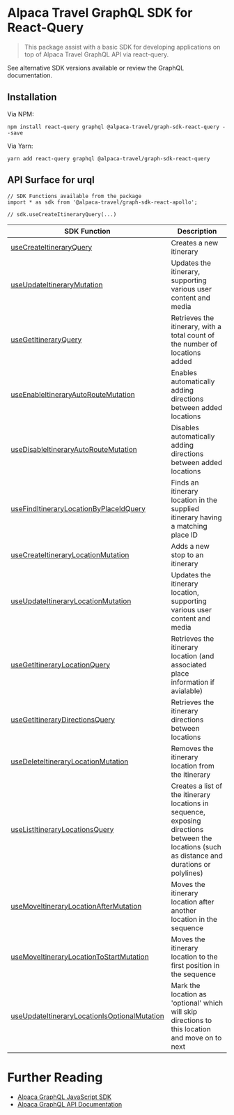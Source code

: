 # Alpaca Travel GraphQL SDK for React-Query

> This package assist with a basic SDK for developing applications on top of
> Alpaca Travel GraphQL API via react-query.

See alternative SDK versions available or review the GraphQL documentation.

## Installation

Via NPM:

```
npm install react-query graphql @alpaca-travel/graph-sdk-react-query --save
```

Via Yarn:

```
yarn add react-query graphql @alpaca-travel/graph-sdk-react-query
```

## API Surface for urql

```
// SDK Functions available from the package
import * as sdk from '@alpaca-travel/graph-sdk-react-apollo';

// sdk.useCreateItineraryQuery(...)
```

| SDK Function                                                                                           | Description                                                                                                                                    |
| ------------------------------------------------------------------------------------------------------ | ---------------------------------------------------------------------------------------------------------------------------------------------- |
| [useCreateItineraryQuery](/graphql/create-itinerary.graphql)                                           | Creates a new itinerary                                                                                                                        |
| [useUpdateItineraryMutation](/graphql/update-itinerary.graphql)                                        | Updates the itinerary, supporting various user content and media                                                                               |
| [useGetItineraryQuery](/graphql/get-itinerary.graphql)                                                 | Retrieves the itinerary, with a total count of the number of locations added                                                                   |
| [useEnableItineraryAutoRouteMutation](/graphql/enable-itinerary-auto-route.graphql)                    | Enables automatically adding directions between added locations                                                                                |
| [useDisableItineraryAutoRouteMutation](/graphql/disable-itinerary-auto-route.graphql)                  | Disables automatically adding directions between added locations                                                                               |
| [useFindItineraryLocationByPlaceIdQuery](/graphql/find-itinerary-location-by-place-id.graphql)         | Finds an itinerary location in the supplied itinerary having a matching place ID                                                               |
| [useCreateItineraryLocationMutation](/graphql/create-itinerary-location.graphql)                       | Adds a new stop to an itinerary                                                                                                                |
| [useUpdateItineraryLocationMutation](/graphql/update-itinerary-location.graphql)                       | Updates the itinerary location, supporting various user content and media                                                                      |
| [useGetItineraryLocationQuery](/graphql/get-itinerary-location.graphql)                                | Retrieves the itinerary location (and associated place information if avialable)                                                               |
| [useGetItineraryDirectionsQuery](/graphql/get-itinerary-directions.graphql)                            | Retrieves the itinerary directions between locations                                                                                           |
| [useDeleteItineraryLocationMutation](/graphql/delete-itinerary-location.graphql)                       | Removes the itinerary location from the itinerary                                                                                              |
| [useListItineraryLocationsQuery](/graphql/list-itinerary-locations.graphql)                            | Creates a list of the itinerary locations in sequence, exposing directions between the locations (such as distance and durations or polylines) |
| [useMoveItineraryLocationAfterMutation](/graphql/move-itinerary-location-after.graphql)                | Moves the itinerary location after another location in the sequence                                                                            |
| [useMoveItineraryLocationToStartMutation](/graphql/move-itinerary-location-to-start.graphql)           | Moves the itinerary location to the first position in the sequence                                                                             |
| [useUpdateItineraryLocationIsOptionalMutation](/graphql/update-itinerary-location-is-optional.graphql) | Mark the location as 'optional' which will skip directions to this location and move on to next                                                |

# Further Reading

- [Alpaca GraphQL JavaScript SDK](/README.md)
- [Alpaca GraphQL API Documentation](https://github.com/AlpacaTravel/graphql-docs)
